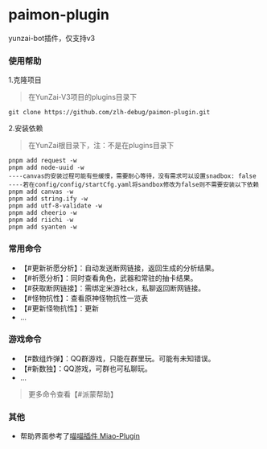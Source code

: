 # paimon-plugin

yunzai-bot插件，仅支持v3

### 使用帮助

1.克隆项目
> 在YunZai-V3项目的plugins目录下

```
git clone https://github.com/zlh-debug/paimon-plugin.git
```

2.安装依赖
> 在YunZai根目录下，注：不是在plugins目录下

```
pnpm add request -w
pnpm add node-uuid -w
----canvas的安装过程可能有些缓慢，需要耐心等待，没有需求可以设置snadbox: false
----若在config/config/startCfg.yaml将sandbox修改为false则不需要安装以下依赖
pnpm add canvas -w
pnpm add string.ify -w
pnpm add utf-8-validate -w
pnpm add cheerio -w
pnpm add riichi -w
pnpm add syanten -w
```

### 常用命令

* 【#更新祈愿分析】：自动发送断网链接，返回生成的分析结果。
* 【#祈愿分析】：同时查看角色，武器和常驻的抽卡结果。
* 【#获取断网链接】：需绑定米游社ck，私聊返回断网链接。
* 【#怪物抗性】：查看原神怪物抗性一览表
* 【#更新怪物抗性】：更新
* ...

### 游戏命令

* 【#数组炸弹】：QQ群游戏，只能在群里玩。可能有未知错误。
* 【#新数独】：QQ游戏，可群也可私聊玩。
* ...

> 更多命令查看【#派蒙帮助】

### 其他

* 帮助界面参考了[喵喵插件 Miao-Plugin](https://github.com/yoimiya-kokomi/miao-plugin)